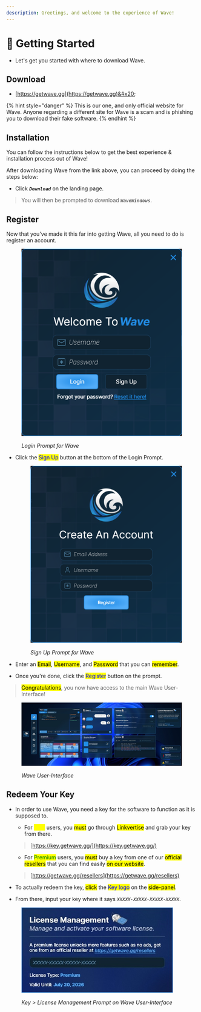 ```yaml
---
description: Greetings, and welcome to the experience of Wave!
---
```


# 🌊 Getting Started

* Let's get you started with where to download Wave.

## Download

* [https://getwave.gg](https://getwave.gg)&#x20;

{% hint style="danger" %}
This is our one, and only official website for Wave. Anyone regarding a different site for Wave is a scam and is phishing you to download their fake software.
{% endhint %}

## Installation

You can follow the instructions below to get the best experience & installation process out of Wave!

After downloading Wave from the link above, you can proceed by doing the steps below:

* Click _**`Download`**_ on the landing page.

> You will then be prompted to download _**`WaveWindows`**_.

## Register

Now that you've made it this far into getting Wave, all you need to do is register an account.

<figure><img src=".gitbook/assets/UHG4pmn.png" alt=""><figcaption><p><em>Login Prompt for Wave</em></p></figcaption></figure>

*   Click the <mark style="color:blue;">Sign Up</mark> button at the bottom of the Login Prompt.

    <figure><img src=".gitbook/assets/VOifcVq.png" alt=""><figcaption><p><em>Sign Up Prompt for Wave</em></p></figcaption></figure>
* Enter an <mark style="color:$info;">Email</mark>, <mark style="color:$info;">Username</mark>, and <mark style="color:$info;">Password</mark> that you can <mark style="color:$danger;">remember</mark>.
* Once you're done, click the <mark style="color:blue;">Register</mark> button on the prompt.

> <mark style="color:$success;">Congratulations</mark>, you now have access to the main Wave User-Interface!

<figure><img src=".gitbook/assets/2.png" alt=""><figcaption><p><em>Wave User-Interface</em></p></figcaption></figure>

## Redeem Your Key

*   In order to use Wave, you need a key for the software to function as it is supposed to.

    * For <mark style="color:yellow;">Free</mark> users, you <mark style="color:$warning;">must</mark> go through <mark style="color:$info;">Linkvertise</mark> and grab your key from there.

    > [https://key.getwave.gg/](https://key.getwave.gg/)

    * For <mark style="color:green;">Premium</mark> users, you <mark style="color:$warning;">must</mark> buy a key from one of our <mark style="color:$info;">official resellers</mark> that you can find easily <mark style="color:$info;">on our website</mark>.

    > [https://getwave.gg/resellers](https://getwave.gg/resellers)


* To actually redeem the key, <mark style="color:$info;">click</mark> the <mark style="color:blue;">Key logo</mark> on the <mark style="color:$info;">side-panel</mark>.
* From there, input your key where it says _`XXXXX-XXXXX-XXXXX-XXXXX`_.

<figure><img src=".gitbook/assets/3.png" alt=""><figcaption><p><em>Key > License Management Prompt on Wave User-Interface</em></p></figcaption></figure>
